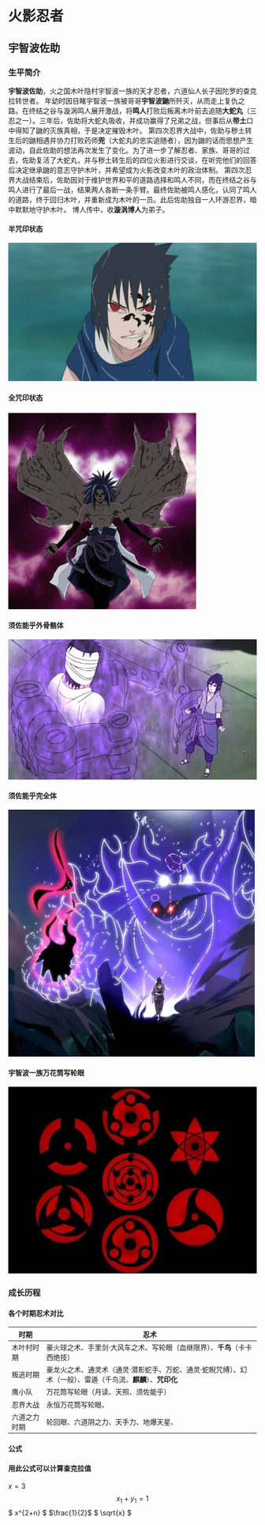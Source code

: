 # 火影忍者
## 宇智波佐助
### 生平简介
**宇智波佐助**，火之国木叶隐村宇智波一族的天才忍者，六道仙人长子因陀罗的查克拉转世者。
年幼时因目睹宇智波一族被哥哥**宇智波鼬**所歼灭，从而走上复仇之路。在终结之谷与漩涡鸣人展开激战，将**鸣人**打败后叛离木叶前去追随**大蛇丸**（三忍之一）。三年后，佐助将大蛇丸吸收，并成功赢得了兄弟之战，但事后从**带土**口中得知了鼬的灭族真相，于是决定摧毁木叶。
第四次忍界大战中，佐助与秽土转生后的鼬相遇并协力打败药师**兜**（大蛇丸的忠实追随者），因为鼬的话而思想产生波动，自此佐助的想法再次发生了变化。为了进一步了解忍者、家族、哥哥的过去，佐助复活了大蛇丸，并与秽土转生后的四位火影进行交谈，在听完他们的回答后决定继承鼬的意志守护木叶，并希望成为火影改变木叶的政治体制。
第四次忍界大战结束后，佐助因对于维护世界和平的道路选择和鸣人不同，而在终结之谷与鸣人进行了最后一战，结果两人各断一条手臂。最终佐助被鸣人感化，认同了鸣人的道路，终于回归木叶，并重新成为木叶的一员。此后佐助独自一人环游忍界，暗中默默地守护木叶。
博人传中，收**漩涡博人**为弟子。
#### 半咒印状态
![宇智波佐助](/宇智波佐助/半咒印.jpg)
#### 全咒印状态
![宇智波佐助](.\宇智波佐助\全咒印模式.jpg)
#### 须佐能乎外骨骼体
![宇智波佐助](.\宇智波佐助\须佐能乎外骨骼体.png)
#### 须佐能乎完全体
![宇智波佐助](.\宇智波佐助\须佐能乎完全体.png)
#### 宇智波一族万花筒写轮眼
![宇智波佐助](.\宇智波佐助\写轮眼.png)

### 成长历程
#### 各个时期忍术对比
|时期|忍术|
| - | -| 
|木叶村时期|豪火球之术、手里剑·大风车之术、写轮眼（血继限界）、**千鸟**（卡卡西绝技）|
|叛逃时期|豪龙火之术、通灵术（通灵·潜影蛇手、万蛇、通灵·蛇睨咒缚）、幻术（一般）、雷遁（千鸟流、**麒麟**）、**咒印化**|
|鹰小队|万花筒写轮眼（月读、天照、须佐能乎）|
|忍界大战|永恒万花筒写轮眼、|
|六道之力时期|轮回眼、六道阴之力、天手力、地爆天星、|

#### 公式
#### 用此公式可以计算查克拉值

$x=3$
$$ x_1+y_1=1 $$
$ x^{2+n} $
$\frac{1}{2}$
$ \sqrt{x} $





